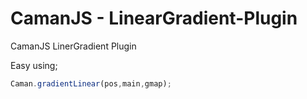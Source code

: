 # CamanJS - LinearGradient-Plugin
CamanJS LinerGradient Plugin


Easy using;

```javascript
Caman.gradientLinear(pos,main,gmap);
```

